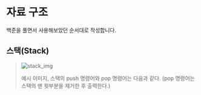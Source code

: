 자료 구조
=========
백준을 풀면서 사용해보았던 순서대로 작성합니다.

스택(Stack)
-----------
> ![stack_img](https://github.com/Kimgooner/PS_algorithm/assets/82828857/b88b517b-f4a6-456f-b1fc-3847bb9ecce0)
>
> 예시 이미지, 스택의 push 명령어와 pop 명령어는 다음과 같다. (pop 명령어는 스택의 맨 윗부분을 제거한 후 출력한다.)

